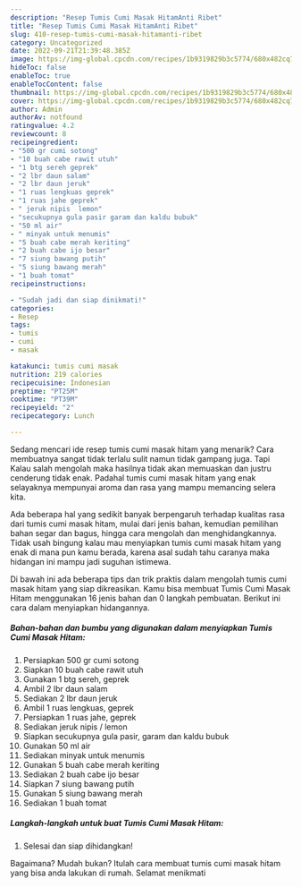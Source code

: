 ```yaml
---
description: "Resep Tumis Cumi Masak HitamAnti Ribet"
title: "Resep Tumis Cumi Masak HitamAnti Ribet"
slug: 410-resep-tumis-cumi-masak-hitamanti-ribet
category: Uncategorized
date: 2022-09-21T21:39:48.385Z
image: https://img-global.cpcdn.com/recipes/1b9319829b3c5774/680x482cq70/tumis-cumi-masak-hitam-foto-resep-utama.jpg
hideToc: false
enableToc: true
enableTocContent: false
thumbnail: https://img-global.cpcdn.com/recipes/1b9319829b3c5774/680x482cq70/tumis-cumi-masak-hitam-foto-resep-utama.jpg
cover: https://img-global.cpcdn.com/recipes/1b9319829b3c5774/680x482cq70/tumis-cumi-masak-hitam-foto-resep-utama.jpg
author: Admin
authorAv: notfound
ratingvalue: 4.2
reviewcount: 8
recipeingredient:
- "500 gr cumi sotong"
- "10 buah cabe rawit utuh"
- "1 btg sereh geprek"
- "2 lbr daun salam"
- "2 lbr daun jeruk"
- "1 ruas lengkuas geprek"
- "1 ruas jahe geprek"
- " jeruk nipis  lemon"
- "secukupnya gula pasir garam dan kaldu bubuk"
- "50 ml air"
- " minyak untuk menumis"
- "5 buah cabe merah keriting"
- "2 buah cabe ijo besar"
- "7 siung bawang putih"
- "5 siung bawang merah"
- "1 buah tomat"
recipeinstructions:

- "Sudah jadi dan siap dinikmati!"
categories:
- Resep
tags:
- tumis
- cumi
- masak

katakunci: tumis cumi masak 
nutrition: 219 calories
recipecuisine: Indonesian
preptime: "PT25M"
cooktime: "PT39M"
recipeyield: "2"
recipecategory: Lunch

---
```



Sedang mencari ide resep tumis cumi masak hitam yang menarik? Cara membuatnya sangat tidak terlalu sulit namun tidak gampang juga. Tapi Kalau salah mengolah maka hasilnya tidak akan memuaskan dan justru cenderung tidak enak. Padahal tumis cumi masak hitam yang enak selayaknya mempunyai aroma dan rasa yang mampu memancing selera kita.


Ada beberapa hal yang sedikit banyak berpengaruh terhadap kualitas rasa dari tumis cumi masak hitam, mulai dari jenis bahan, kemudian pemilihan bahan segar dan bagus, hingga cara mengolah dan menghidangkannya. Tidak usah bingung kalau mau menyiapkan tumis cumi masak hitam yang enak di mana pun kamu berada, karena asal sudah tahu caranya maka hidangan ini mampu jadi suguhan istimewa.




Di bawah ini ada beberapa tips dan trik praktis dalam mengolah tumis cumi masak hitam yang siap dikreasikan. Kamu bisa membuat Tumis Cumi Masak Hitam menggunakan 16 jenis bahan dan 0 langkah pembuatan. Berikut ini cara dalam menyiapkan hidangannya.

<!--inarticleads1-->

##### Bahan-bahan dan bumbu yang digunakan dalam menyiapkan Tumis Cumi Masak Hitam:

1. Persiapkan 500 gr cumi sotong
1. Siapkan 10 buah cabe rawit utuh
1. Gunakan 1 btg sereh, geprek
1. Ambil 2 lbr daun salam
1. Sediakan 2 lbr daun jeruk
1. Ambil 1 ruas lengkuas, geprek
1. Persiapkan 1 ruas jahe, geprek
1. Sediakan  jeruk nipis / lemon
1. Siapkan secukupnya gula pasir, garam dan kaldu bubuk
1. Gunakan 50 ml air
1. Sediakan  minyak untuk menumis
1. Gunakan 5 buah cabe merah keriting
1. Sediakan 2 buah cabe ijo besar
1. Siapkan 7 siung bawang putih
1. Gunakan 5 siung bawang merah
1. Sediakan 1 buah tomat




<!--inarticleads2-->

##### Langkah-langkah untuk buat Tumis Cumi Masak Hitam:


1. Selesai dan siap dihidangkan!



Bagaimana? Mudah bukan? Itulah cara membuat tumis cumi masak hitam yang bisa anda lakukan di rumah. Selamat menikmati
